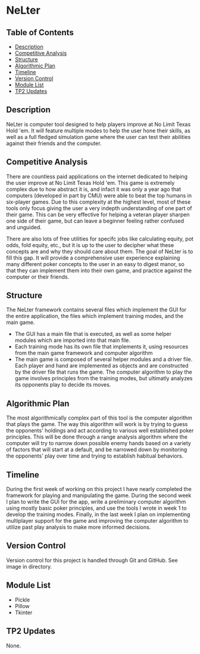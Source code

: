 # NeLter <!-- omit in toc -->

## Table of Contents <!-- omit in toc -->

- [Description](#description)
- [Competitive Analysis](#competitive-analysis)
- [Structure](#structure)
- [Algorithmic Plan](#algorithmic-plan)
- [Timeline](#timeline)
- [Version Control](#version-control)
- [Module List](#module-list)
- [TP2 Updates](#tp2-updates)

## Description

NeLter is computer tool designed to help players improve at No Limit Texas Hold 'em.
It will feature multiple modes to help the user hone their skills, as well as a full fledged simulation game where the user can test their abilities against their friends and the computer.

## Competitive Analysis

There are countless paid applications on the internet dedicated to helping the user improve at No Limit Texas Hold 'em. This game is extremely complex due to how abstract it is, and infact it was only a year ago that computers (developed in part by CMU) were able to beat the top humans in six-player games. Due to this complexity at the highest level, most of these tools only focus giving the user a very indepth understanding of one part of their game. This can be very effective for helping a veteran player sharpen one side of their game, but can leave a beginner feeling rather confused and unguided.

There are also lots of free utilities for specifc jobs like calculating equity, pot odds, fold equity, etc., but it is up to the user to decipher what these concepts are and why they should care about them. The goal of NeLter is to fill this gap. It will provide a comprehensive user experience explaining many different poker concepts to the user in an easy to digest manor, so that they can implement them into their own game, and practice against the computer or their friends.

## Structure

The NeLter framework contains several files which implement the GUI for the entire application, the files which implement training modes, and the main game. 

- The GUI has a main file that is executed, as well as some helper modules which are imported into that main file.
- Each training mode has its own file that implements it, using resources from the main game framework and computer algorithm
- The main game is composed of several helper modules and a driver file. Each player and hand are implemented as objects and are constructed by the driver file that runs the game. The computer algorithm to play the game involves principles from the training modes, but ultimatly analyzes its opponents play to decide its moves.

## Algorithmic Plan

The most algorithmically complex part of this tool is the computer algorithm that plays the game. The way this algorithm will work is by trying to guess the opponents' holdings and act according to various well established poker principles. This will be done through a range analysis algorithm where the computer will try to narrow down possible enemy hands based on a variety of factors that will start at a default, and be narrowed down by monitoring the opponents' play over time and trying to establish habitual behaviors.

## Timeline

During the first week of working on this project I have nearly completed the framework for playing and manipulating the game. During the second week I plan to write the GUI for the app, write a preliminary computer algorithm using mostly basic poker principles, and use the tools I wrote in week 1 to develop the training modes. Finally, in the last week I plan on implementing multiplayer support for the game and improving the computer algorithm to utilize past play analysis to make more informed decisions. 

## Version Control

Version control for this project is handled through Git and GitHub. See image in directory.

## Module List

- Pickle
- Pillow
- Tkinter

## TP2 Updates

None.
